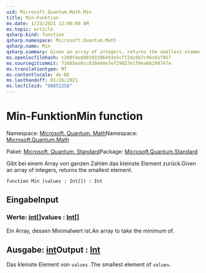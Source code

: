 ```yaml
---
uid: Microsoft.Quantum.Math.Min
title: Min-Funktion
ms.date: 1/23/2021 12:00:00 AM
ms.topic: article
qsharp.kind: function
qsharp.namespace: Microsoft.Quantum.Math
qsharp.name: Min
qsharp.summary: Given an array of integers, returns the smallest element.
ms.openlocfilehash: c208f4ed80103306493e5cff2dc8b7c96c01f957
ms.sourcegitcommit: 71605ea9cc630e84e7ef29027e1f0ea06299747e
ms.translationtype: MT
ms.contentlocale: de-DE
ms.lasthandoff: 01/26/2021
ms.locfileid: "98851258"
---
```

# <a name="min-function"></a><span data-ttu-id="adcb7-102">Min-Funktion</span><span class="sxs-lookup"><span data-stu-id="adcb7-102">Min function</span></span>

<span data-ttu-id="adcb7-103">Namespace: [Microsoft. Quantum. Math](xref:Microsoft.Quantum.Math)</span><span class="sxs-lookup"><span data-stu-id="adcb7-103">Namespace: [Microsoft.Quantum.Math](xref:Microsoft.Quantum.Math)</span></span>

<span data-ttu-id="adcb7-104">Paket: [Microsoft. Quantum. Standard](https://nuget.org/packages/Microsoft.Quantum.Standard)</span><span class="sxs-lookup"><span data-stu-id="adcb7-104">Package: [Microsoft.Quantum.Standard](https://nuget.org/packages/Microsoft.Quantum.Standard)</span></span>


<span data-ttu-id="adcb7-105">Gibt bei einem Array von ganzen Zahlen das kleinste Element zurück.</span><span class="sxs-lookup"><span data-stu-id="adcb7-105">Given an array of integers, returns the smallest element.</span></span>

```qsharp
function Min (values : Int[]) : Int
```


## <a name="input"></a><span data-ttu-id="adcb7-106">Eingabe</span><span class="sxs-lookup"><span data-stu-id="adcb7-106">Input</span></span>

### <a name="values--int"></a><span data-ttu-id="adcb7-107">Werte: [int](xref:microsoft.quantum.lang-ref.int)[]</span><span class="sxs-lookup"><span data-stu-id="adcb7-107">values : [Int](xref:microsoft.quantum.lang-ref.int)[]</span></span>

<span data-ttu-id="adcb7-108">Ein Array, dessen Minimalwert ist.</span><span class="sxs-lookup"><span data-stu-id="adcb7-108">An array to take the minimum of.</span></span>



## <a name="output--int"></a><span data-ttu-id="adcb7-109">Ausgabe: [int](xref:microsoft.quantum.lang-ref.int)</span><span class="sxs-lookup"><span data-stu-id="adcb7-109">Output : [Int](xref:microsoft.quantum.lang-ref.int)</span></span>

<span data-ttu-id="adcb7-110">Das kleinste Element von `values` .</span><span class="sxs-lookup"><span data-stu-id="adcb7-110">The smallest element of `values`.</span></span>